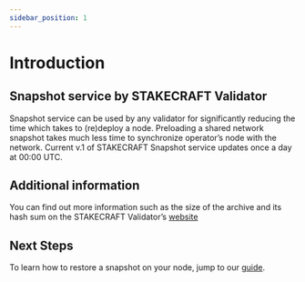 ```yaml
---
sidebar_position: 1
---
```


# Introduction

## Snapshot service by STAKECRAFT Validator

Snapshot service can be used by any validator for significantly reducing the time which takes to (re)deploy a node. Preloading a shared network snapshot takes much less time to synchronize operator’s node with the network.
Current v.1 of STAKECRAFT Snapshot service updates once a day at 00:00 UTC.

## Additional information
You can find out more information such as the size of the archive and its hash sum on the STAKECRAFT Validator’s [website](https://stakecraft.com) 

## Next Steps

To learn how to restore a snapshot on your node, jump to our [guide](/docs/snapshots/guide).




